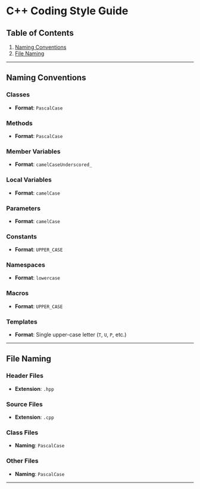 # C++ Coding Style Guide

## Table of Contents

1. [Naming Conventions](#naming-conventions)
2. [File Naming](#file-naming)

---

## Naming Conventions

### Classes
- **Format**: `PascalCase`

### Methods
- **Format**: `PascalCase`

### Member Variables
- **Format**: `camelCaseUnderscored_`

### Local Variables
- **Format**: `camelCase`

### Parameters
- **Format**: `camelCase`

### Constants
- **Format**: `UPPER_CASE`

### Namespaces
- **Format**: `lowercase`

### Macros
- **Format**: `UPPER_CASE`

### Templates
- **Format**: Single upper-case letter (`T`, `U`, `P`, etc.)

---

## File Naming

### Header Files
- **Extension**: `.hpp`

### Source Files
- **Extension**: `.cpp`

### Class Files
- **Naming**: `PascalCase`

### Other Files
- **Naming**: `PascalCase`

---

